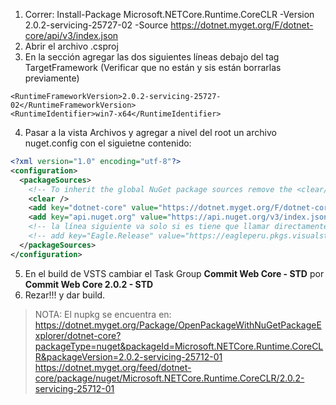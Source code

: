 
1) Correr:
Install-Package Microsoft.NETCore.Runtime.CoreCLR -Version 2.0.2-servicing-25727-02 -Source https://dotnet.myget.org/F/dotnet-core/api/v3/index.json
1) Abrir el archivo .csproj
1) En la sección  <PropertyGroup> agregar las dos siguientes líneas debajo del tag TargetFramework (Verificar que no están y sis están borrarlas previamente)
```
<RuntimeFrameworkVersion>2.0.2-servicing-25727-02</RuntimeFrameworkVersion>
<RuntimeIdentifier>win7-x64</RuntimeIdentifier>
```
4) Pasar a la vista Archivos y agregar a nivel del root un archivo nuget.config con el siguietne contenido:

```xml
<?xml version="1.0" encoding="utf-8"?>
<configuration>
  <packageSources>
    <!-- To inherit the global NuGet package sources remove the <clear/> line below -->
    <clear />
    <add key="dotnet-core" value="https://dotnet.myget.org/F/dotnet-core/api/v3/index.json" />
    <add key="api.nuget.org" value="https://api.nuget.org/v3/index.json" />
    <!-- la línea siguiente va solo si es tiene que llamar directamente a algun componente de Juntoz -->
    <!-- add key="Eagle.Release" value="https://eagleperu.pkgs.visualstudio.com/_packaging/Eagle.Release/nuget/v3/index.json" / -->
  </packageSources>
</configuration>
```
5) En el build de VSTS cambiar el Task Group **Commit Web Core - STD** por  **Commit Web Core 2.0.2 - STD**
6) Rezar!!! y dar build.


>NOTA: El nupkg se encuentra en:
>https://dotnet.myget.org/Package/OpenPackageWithNuGetPackageExplorer/dotnet-core?packageType=nuget&packageId=Microsoft.NETCore.Runtime.CoreCLR&packageVersion=2.0.2-servicing-25712-01
>https://dotnet.myget.org/feed/dotnet-core/package/nuget/Microsoft.NETCore.Runtime.CoreCLR/2.0.2-servicing-25712-01

